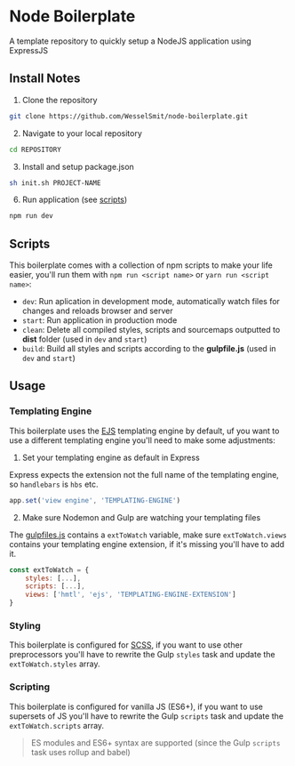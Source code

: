 # Node Boilerplate

A template repository to quickly setup a NodeJS application using ExpressJS

## Install Notes

1. Clone the repository

```sh
git clone https://github.com/WesselSmit/node-boilerplate.git
```

2. Navigate to your local repository

```sh
cd REPOSITORY
```

3. Install and setup package.json

```sh
sh init.sh PROJECT-NAME
```

6. Run application (see [scripts](#scripts))

```sh
npm run dev
```

## Scripts

This boilerplate comes with a collection of npm scripts to make your life easier, you'll run them with `npm run <script name>` or `yarn run <script name>`:

* `dev`: Run aplication in development mode, automatically watch files for changes and reloads browser and server
* `start`: Run application in production mode
* `clean`: Delete all compiled styles, scripts and sourcemaps outputted to **dist** folder (used in `dev` and `start`)
* `build`: Build all styles and scripts according to the **gulpfile.js** (used in `dev` and `start`)

## Usage

### Templating Engine

This boilerplate uses the [EJS](https://ejs.co/) templating engine by default, uf you want to use a different templating engine you'll need to make some adjustments:

1. Set your templating engine as default in Express

Express expects the extension not the full name of the templating engine, so `handlebars` is `hbs` etc.

```js
app.set('view engine', 'TEMPLATING-ENGINE')
```

2. Make sure Nodemon and Gulp are watching your templating files

The [gulpfiles.js](https://github.com/WesselSmit/node-boilerplate/blob/documentation/gulpfile.js) contains a `extToWatch` variable, make sure `extToWatch.views` contains your templating engine extension, if it's missing you'll have to add it.

```js
const extToWatch = {
    styles: [...],
    scripts: [...],
    views: ['hmtl', 'ejs', 'TEMPLATING-ENGINE-EXTENSION']
}
```

### Styling

This boilerplate is configured for [SCSS](https://sass-lang.com/), if you want to use other preprocessors you'll have to rewrite the Gulp `styles` task and update the `extToWatch.styles` array.

### Scripting

This boilerplate is configured for vanilla JS (ES6+), if you want to use supersets of JS you'll have to rewrite the Gulp `scripts` task and update the `extToWatch.scripts` array.

>ES modules and ES6+ syntax are supported (since the Gulp `scripts` task uses rollup and babel)
